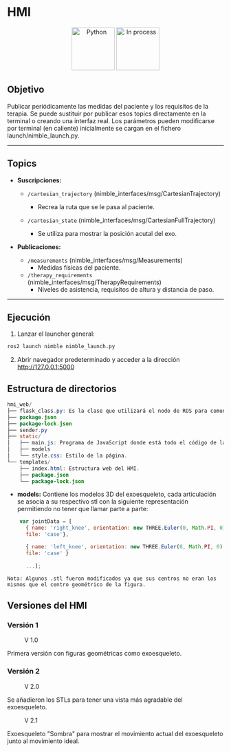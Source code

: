 # HMI

<div align="center">
    <img width=100px src="https://img.shields.io/badge/lenguage-%20python-blue" alt="Python">
    <img width=100px src="https://img.shields.io/badge/status-in%20process-orange" alt="In process">
</div>

## Objetivo

Publicar periódicamente las medidas del paciente y los requisitos de la terapia. Se puede sustituir por publicar esos topics directamente en la terminal o creando una interfaz real. Los parámetros pueden modificarse por terminal (en caliente) inicialmente se cargan en el fichero launch/nimble_launch.py.

---

## Topics
* **Suscripciones:**

  * `/cartesian_trajectory` (nimble_interfaces/msg/CartesianTrajectory)
    - Recrea la ruta que se le pasa al paciente.
  
  * `/cartesian_state` (nimble_interfaces/msg/CartesianFullTrajectory)
    - Se utiliza para mostrar la posición acutal del exo.  
  
* **Publicaciones:**

  * `/measurements` (nimble_interfaces/msg/Measurements)
    - Medidas físicas del paciente.
  * `/therapy_requirements` (nimble_interfaces/msg/TherapyRequirements)
    - Niveles de asistencia, requisitos de altura y distancia de paso.

---

## Ejecución

1. Lanzar el launcher general:

```bash
ros2 launch nimble nimble_launch.py
```

2. Abrir navegador predeterminado y acceder a la dirección <http://127.0.0.1:5000>

## Estructura de directorios

```java
hmi_web/
├── flask_class.py: Es la clase que utilizará el nodo de ROS para comunicarse con la web.
├── package.json
├── package-lock.json
├── sender.py
├── static/
│   ├── main.js: Programa de JavaScript donde está todo el código de la animación 3D del exoesqueleto, además de la comunicación de la web con Flask.
│   ├── models
│   └── style.css: Estilo de la página.
└── templates/
    ├── index.html: Estructura web del HMI.
    ├── package.json
    └── package-lock.json
```


* **models:** Contiene los modelos 3D del exoesqueleto, cada articulación se asocia a su respectivo stl con la siguiente representación permitiendo no tener que llamar parte a parte:

```javascript
    var jointData = [
      { name: 'right_knee', orientation: new THREE.Euler(0, Math.PI, 0), 
      file: 'case'},

      { name: 'left_knee', orientation: new THREE.Euler(0, Math.PI, 0), 
      file: 'case' } 
      
      ...];
```
    Nota: Algunos .stl fueron modificados ya que sus centros no eran los mismos que el centro geométrico de la figura.


## Versiones del HMI

### Versión 1
<figure class="align-center" style="width:60%">
  <img src="https://github.com/jcarballeira/nimble/blob/HMI/docs/assets/images/hmiV1.png" alt="">
  <figcaption>V 1.0</figcaption>
</figure>

Primera versión con figuras geométricas como exoesqueleto.

### Versión 2
<figure class="align-center" style="width:60%">
  <img src="https://github.com/jcarballeira/nimble/blob/HMI/docs/assets/images/hmiV2.png" alt="">
  <figcaption>V 2.0</figcaption>
</figure>

Se añadieron los STLs para tener una vista más agradable del exoesqueleto.

<figure class="align-center" style="width:60%">
  <img src="https://github.com/jcarballeira/nimble/blob/HMI/docs/assets/images/hmiV2-1.png" alt="">
  <figcaption>V 2.1</figcaption>
</figure>

Exoesqueleto "Sombra" para mostrar el movimiento actual del exoesqueleto junto al movimiento ideal.

